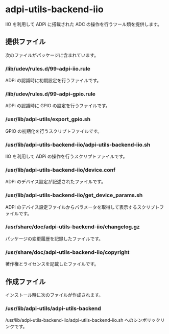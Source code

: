 adpi-utils-backend-iio
======================

IIO を利用して ADPi に搭載された ADC の操作を行うツール類を提供します。

## 提供ファイル
次のファイルがパッケージに含まれています。

### /lib/udev/rules.d/99-adpi-iio.rule  
ADPi の認識時に初期設定を行うファイルです。

### /lib/udev/rules.d/99-adpi-gpio.rule  
ADPi の認識時に GPIO の設定を行うファイルです。

### /usr/lib/adpi-utils/export_gpio.sh  
GPIO の初期化を行うスクリプトファイルです。

### /usr/lib/adpi-utils-backend-iio/adpi-utils-backend-iio.sh  
IIO を利用して ADPi の操作を行うスクリプトファイルです。

### /usr/lib/adpi-utils-backend-iio/device.conf  
ADPi のデバイス設定が記述されたファイルです。

### /usr/lib/adpi-utils-backend-iio/get_device_params.sh  
ADPi のデバイス設定ファイルからパラメータを取得して表示するスクリプトファイルです。

### /usr/share/doc/adpi-utils-backend-iio/changelog.gz
パッケージの変更履歴を記録したファイルです。

### /usr/share/doc/adpi-utils-backend-iio/copyright
著作権とライセンスを記載したファイルです。

## 作成ファイル
インストール時に次のファイルが作成されます。

### /usr/lib/adpi-utils/adpi-utils-backend  
/usr/lib/adpi-utils-backend-iio/adpi-utils-backend-iio.sh へのシンボリックリンクです。
